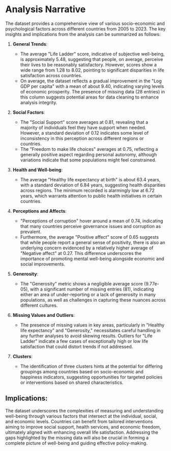 # Analysis Narrative

The dataset provides a comprehensive view of various socio-economic and psychological factors across different countries from 2005 to 2023. The key insights and implications from the analysis can be summarized as follows:

1. **General Trends**:
   - The average "Life Ladder" score, indicative of subjective well-being, is approximately 5.48, suggesting that people, on average, perceive their lives to be reasonably satisfactory. However, scores show a wide range from 1.28 to 8.02, pointing to significant disparities in life satisfaction across countries.
   - On average, the dataset reflects a gradual improvement in the "Log GDP per capita" with a mean of about 9.40, indicating varying levels of economic prosperity. The presence of missing data (28 entries) in this column suggests potential areas for data cleaning to enhance analysis integrity.

2. **Social Factors**:
   - The "Social Support" score averages at 0.81, revealing that a majority of individuals feel they have support when needed. However, a standard deviation of 0.12 indicates some level of inconsistency in this perception across different regions or countries.
   - The "Freedom to make life choices" averages at 0.75, reflecting a generally positive aspect regarding personal autonomy, although variations indicate that some populations might feel constrained.

3. **Health and Well-being**:
   - The average "Healthy life expectancy at birth" is about 63.4 years, with a standard deviation of 6.84 years, suggesting health disparities across regions. The minimum recorded is alarmingly low at 6.72 years, which warrants attention to public health initiatives in certain countries.

4. **Perceptions and Affects**:
   - "Perceptions of corruption" hover around a mean of 0.74, indicating that many countries perceive governance issues and corruption as prevalent.
   - Furthermore, the average "Positive affect" score of 0.65 suggests that while people report a general sense of positivity, there is also an underlying concern evidenced by a relatively higher average of "Negative affect" at 0.27. This difference underscores the importance of promoting mental well-being alongside economic and social improvements.

5. **Generosity**:
   - The "Generosity" metric shows a negligible average score (9.77e-05), with a significant number of missing entries (81), indicating either an area of under-reporting or a lack of generosity in many populations, as well as challenges in capturing these nuances across different cultures.

6. **Missing Values and Outliers**:
   - The presence of missing values in key areas, particularly in "Healthy life expectancy" and "Generosity," necessitates careful handling in any further analyses to avoid skewing results. Outliers for "Life Ladder" indicate a few cases of exceptionally high or low life satisfaction that could distort trends if not addressed.

7. **Clusters**:
   - The identification of three clusters hints at the potential for differing groupings among countries based on socio-economic and happiness indicators, suggesting opportunities for targeted policies or interventions based on shared characteristics.

## Implications:
The dataset underscores the complexities of measuring and understanding well-being through various factors that intersect at the individual, social, and economic levels. Countries can benefit from tailored interventions aiming to improve social support, health services, and economic freedom, ultimately aligned with enhancing overall life satisfaction. Addressing the gaps highlighted by the missing data will also be crucial in forming a complete picture of well-being and guiding effective policy-making.